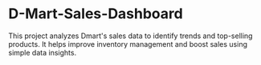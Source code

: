 # D-Mart-Sales-Dashboard
This project analyzes Dmart's sales data to identify trends and top-selling products. It helps improve inventory management and boost sales using simple data insights.
